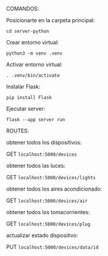 
COMANDOS:
 
 Posicionarte en la carpeta principal:

 `cd server-python`

 Crear entorno virtual:

 `python3 -m venv .venv`

 Activar entorno virtual:

 `. .venv/bin/activate`

 Instalar Flask:

 `pip install Flask`

 Ejecutar server:

 `flask --app server run`


 ROUTES:

obtener todos los dispositivos:

 GET `localhost:5000/devices`

obtener todos las luces:

 GET `localhost:5000/devices/lights`

obtener todos los aires acondicionado:

 GET `localhost:5000/devices/air`

 obtener todos los tomacorrientes:

 GET `localhost:5000/devices/plug`

 actualizar estado dispositivo:

 PUT `localhost:5000/devices/data/id`
